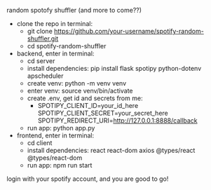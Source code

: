 random spotofy shuffler (and more to come??)

- clone the repo in terminal:
  - git clone https://github.com/your-username/spotify-random-shuffler.git
  - cd spotify-random-shuffler
- backend, enter in terminal:
  - cd server
  - install dependencies: pip install flask spotipy python-dotenv apscheduler
  - create venv: python -m venv venv 
  - enter venv: source venv/bin/activate
  - create .env, get id and secrets from me:
    - SPOTIPY_CLIENT_ID=your_id_here
      SPOTIPY_CLIENT_SECRET=your_secret_here
      SPOTIPY_REDIRECT_URI=http://127.0.0.1:8888/callback
  - run app: python app.py
- frontend, enter in terminal:
  - cd client
  - install dependencies: react react-dom axios @types/react @types/react-dom
  - run app: npm run start

login with your spotify account, and you are good to go!
